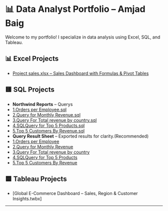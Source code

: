 # 📊 Data Analyst Portfolio – Amjad Baig

Welcome to my portfolio! I specialize in data analysis using Excel, SQL, and Tableau.

## 📊 Excel Projects

- [Project sales.xlsx – Sales Dashboard with Formulas & Pivot Tables](https://github.com/amjad-dev-analytics/Portfolio/raw/main/Project%20sales%20.xlsx)
	

## 🟨 SQL Projects
- **Northwind Reports** – Querys
-  [1.Orders per Employee.sql](https://github.com/amjad-dev-analytics/Portfolio/blob/main/Orders%20per%20Employee.sql)
-  [2.Query for Monthly Revenue.sql](https://github.com/amjad-dev-analytics/Portfolio/blob/main/Query%20for%20Monthly%20Revenue.sql)
-  [3.Query For Total revenue by country.sql](https://github.com/amjad-dev-analytics/Portfolio/blob/main/Query%20For%20Total%20revenue%20by%20country.sql)
-  [4.SQLQuery for Top 5 Products.sql](https://github.com/amjad-dev-analytics/Portfolio/blob/main/SQLQuery%20for%20Top%205%20Products.sql)
-  [5.Top 5 Customers By Revenue.sql](https://github.com/amjad-dev-analytics/Portfolio/blob/main/Top%205%20Customers%20By%20Revenue.sql)
- **Query Result Sheet** – Exported results for clarity.(Recommended)
-  [1.Orders per Employee](https://github.com/amjad-dev-analytics/Portfolio/blob/main/Orders%20Per%20Employee.png)
-  [2.Query for Monthly Revenue](https://github.com/amjad-dev-analytics/Portfolio/blob/main/Monthly%20Revenue.png)
-  [3.Query For Total revenue by country](https://github.com/amjad-dev-analytics/Portfolio/blob/main/Total%20revenue%20by%20country.png)
-  [4.SQLQuery for Top 5 Products](https://github.com/amjad-dev-analytics/Portfolio/blob/main/Top%205%20Products.png)
-  [5.Top 5 Customers By Revenue](https://github.com/amjad-dev-analytics/Portfolio/blob/main/Top%205%20Customers%20By%20Revenue.png)
## 🟦 Tableau Projects
-  [Global E-Commerce Dashboard – Sales, Region & Customer Insights.twbx]

---

